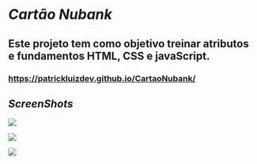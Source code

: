 # *Cartão Nubank*
## Este projeto tem como objetivo treinar atributos e fundamentos HTML, CSS e javaScript.

### https://patrickluizdev.github.io/CartaoNubank/

## _ScreenShots_

![](https://raw.githubusercontent.com/patrickluizdev/CartaoNubank/main/src/Screen.png)

![](https://raw.githubusercontent.com/patrickluizdev/CartaoNubank/main/src/Screen1.png)

![](https://raw.githubusercontent.com/patrickluizdev/CartaoNubank/main/src/Screen2.png)

![]()
